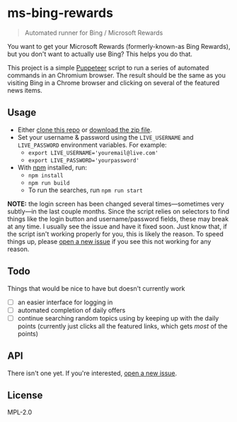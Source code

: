 # ms-bing-rewards

> Automated runner for Bing / Microsoft Rewards

You want to get your Microsoft Rewards (formerly-known-as Bing Rewards), but you
don't want to actually use Bing? This helps you do that.

This project is a simple [Puppeteer](https://pptr.dev) script to run a series of
automated commands in an Chromium browser. The result should be the same as you
visiting Bing in a Chrome browser and clicking on several of the featured news
items.

## Usage

- Either [clone this repo](https://help.github.com/articles/cloning-a-repository/) or [download the zip file](https://github.com/blakek/ms-bing-rewards/archive/master.zip).
- Set your username & password using the `LIVE_USERNAME` and `LIVE_PASSWORD` environment variables. For example:
  - `export LIVE_USERNAME='youremail@live.com'`
  - `export LIVE_PASSWORD='yourpassword'`
- With [npm](https://npmjs.org/) installed, run:
  - `npm install`
  - `npm run build`
  - To run the searches, run `npm run start`

**NOTE:** the login screen has been changed several times—sometimes very
subtly—in the last couple months. Since the script relies on selectors to find
things like the login button and username/password fields, these may break at
any time. I usually see the issue and have it fixed soon. Just know that, if the
script isn't working properly for you, this is likely the reason. To speed
things up, please [open a new
issue](https://github.com/blakek/ms-bing-rewards/issues/new) if you see this not
working for any reason.

## Todo

Things that would be nice to have but doesn't currently work

- [ ] an easier interface for logging in
- [ ] automated completion of daily offers
- [ ] continue searching random topics using by keeping up with the daily points
      (currently just clicks all the featured links, which gets _most_ of the
      points)

## API

There isn't one yet. If you're interested, [open a new
issue](https://github.com/blakek/ms-bing-rewards/issues/new).

## License

MPL-2.0

